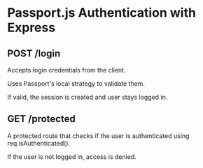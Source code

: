 # Passport.js Authentication with Express
## POST /login
Accepts login credentials from the client.

Uses Passport's local strategy to validate them.

If valid, the session is created and user stays logged in.

## GET /protected
A protected route that checks if the user is authenticated using req.isAuthenticated().

If the user is not logged in, access is denied.
